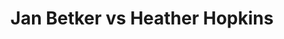 ---
title: Jan Betker vs Heather Hopkins
player1:
  name: Betker, Jan
  percent: 89
  wins: 1
  losses: 0
player2:
  name: Hopkins, Heather
  percent: 93
  wins: 0
  losses: 1
games:
- player1:
    team: CA
    position: Third
    percent: 89
    win: 1
    loss: 0
  player2:
    team: NS
    position: Lead
    percent: 93
    win: 0
    loss: 1
  event: Hearts
  year: 1998
  draw: Round Robin(10)
  score: CA 7 - NS 6
- player1:
    team: SCHM
    position: Third
    percent: 85
    win: 1
    loss: 0
  player2:
    team: MAT
    position: Lead
    percent: 83
    win: 0
    loss: 1
  event: Trials (Women)
  year: 1997
  draw: Round Robin(7)
  score: MAT 4 - SCHM 6
---